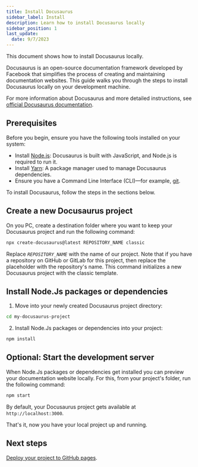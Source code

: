 ```yaml
---
title: Install Docusaurus
sidebar_label: Install
description: Learn how to install Docusaurus locally
sidebar_position: 1
last_update: 
  date: 9/7/2023
---
```


This document shows how to install Docusaurus locally.

Docusaurus is an open-source documentation framework developed by Facebook that simplifies the process of creating and maintaining documentation websites. 
This guide walks you through the steps to install Docusaurus locally on your development machine. 

For more information about Docusaurus and more detailed instructions, see [official Docusaurus documentation](https://docusaurus.io/docs/2.1.0).

## Prerequisites

Before you begin, ensure you have the following tools installed on your system:

- Install [Node.js](https://nodejs.org/): Docusaurus is built with JavaScript, and Node.js is required to run it.
- Install [Yarn](https://yarnpkg.com/): A package manager used to manage Docusaurus dependencies.
- Ensure you have a Command Line Interface (CLI)—for example, [git](https://git-scm.com/downloads).


To install Docusaurus, follow the steps in the sections below.

## Create a new Docusaurus project

On you PC, create a destination folder where you want to keep your Docusaurus project and run the following command:

```bash
npx create-docusaurus@latest REPOSITORY_NAME classic
```

Replace *`REPOSITORY_NAME`* with the name of our project. Note that if you have a repository on GitHub or GitLab for this project, then replace the placeholder with the repository's name.
This command initializes a new Docusaurus project with the classic template.


## Install Node.Js packages or dependencies

1. Move into your newly created Docusaurus project directory:

```bash
cd my-docusaurus-project
```

2. Install Node.Js packages or dependencies into your project:

```bash
npm install
```


## Optional: Start the development server

When Node.Js packages or dependencies get installed you can preview your documentation website locally. For this, from your project's folder, run the following command:

```bash
npm start
```

By default, your Docusaurus project gets available at `http://localhost:3000`.

That's it, now you have your local project up and running.

## Next steps

[Deploy your project to GitHub pages](/docs/docusaurus/getting-started/deploy-a-docusaurus-project-to-github-pages.md).

